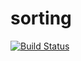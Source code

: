 # sorting

[![Build Status](https://travis-ci.org/LucaSor1a/version-2019.2.svg?branch=master)](https://travis-ci.org/LucaSor1a/version-2019.2)
